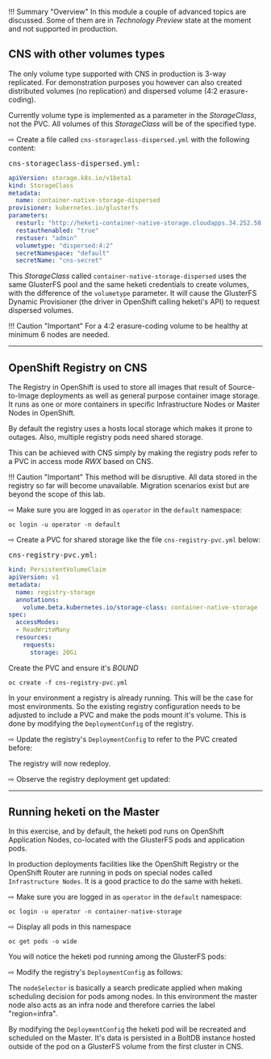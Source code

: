 !!! Summary "Overview"
    In this module a couple of advanced topics are discussed. Some of them are in *Technology Preview* state at the moment and not supported in production.

CNS with other volumes types
----------------------------

The only volume type supported with CNS in production is 3-way replicated.
For demonstration purposes you however can also created distributed volumes (no replication) and dispersed volume (4:2 erasure-coding).

Currently volume type is implemented as a parameter in the *StorageClass*, not the PVC. All volumes of this *StorageClass* will be of the specified type.

&#8680; Create a file called `cns-storageclass-dispersed.yml` with the following content:

<kbd>cns-storageclass-dispersed.yml:</kbd>

```yaml
apiVersion: storage.k8s.io/v1beta1
kind: StorageClass
metadata:
  name: container-native-storage-dispersed
provisioner: kubernetes.io/glusterfs
parameters:
  resturl: "http://heketi-container-native-storage.cloudapps.34.252.58.209.nip.io"
  restauthenabled: "true"
  restuser: "admin"
  volumetype: "dispersed:4:2"
  secretNamespace: "default"
  secretName: "cns-secret"
```

This *StorageClass* called `container-native-storage-dispersed` uses the same GlusterFS pool and the same heketi credentials to create volumes, with the difference of the `volumetype` parameter. It will cause the GlusterFS Dynamic Provisioner (the driver in OpenShift calling heketi's API) to request dispersed volumes.

!!! Caution "Important"
    For a 4:2 erasure-coding volume to be healthy at minimum 6 nodes are needed.

---

OpenShift Registry on CNS
-------------------------

The Registry in OpenShift is used to store all images that result of Source-to-Image deployments as well as general purpose container image storage.
It runs as one or more containers in specific Infrastructure Nodes or Master Nodes in OpenShift.

By default the registry uses a hosts local storage which makes it prone to outages. Also, multiple registry pods need shared storage.

This can be achieved with CNS simply by making the registry pods refer to a PVC in access mode *RWX* based on CNS.

!!! Caution "Important"
    This method will be disruptive. All data stored in the registry so far will become unavailable.
    Migration scenarios exist but are beyond the scope of this lab.

&#8680; Make sure you are logged in as `operator` in the `default` namespace:

    oc login -u operator -n default

&#8680; Create a PVC for shared storage like the file `cns-registry-pvc.yml` below:

<kbd>cns-registry-pvc.yml:</kbd>
```yaml
kind: PersistentVolumeClaim
apiVersion: v1
metadata:
  name: registry-storage
  annotations:
    volume.beta.kubernetes.io/storage-class: container-native-storage
spec:
  accessModes:
  - ReadWriteMany
  resources:
    requests:
      storage: 20Gi
```

Create the PVC and ensure it's *BOUND*

    oc create -f cns-registry-pvc.yml

In your environment a registry is already running. This will be the case for most environments. So the existing registry configuration needs to be adjusted to include a PVC and make the pods mount it's volume.
This is done by modifying the `DeploymentConfig` of the registry.

&#8680; Update the registry's `DeploymentConfig` to refer to the PVC created before:



The registry will now redeploy.

&#8680; Observe the registry deployment get updated:





---

Running heketi on the Master
----------------------------

In this exercise, and by default, the heketi pod runs on OpenShift Application Nodes, co-located with the GlusterFS pods and application pods.

In production deployments facilities like the OpenShift Registry or the OpenShift Router are running in pods on special nodes called `Infrastructure Nodes`. It is a good practice to do the same with heketi.

&#8680; Make sure you are logged in as `operator` in the `default` namespace:

    oc login -u operator -n container-native-storage

&#8680; Display all pods in this namespace

    oc get pods -o wide

You will notice the heketi pod running among the GlusterFS pods:

&#8680; Modify the registry's `DeploymentConfig` as follows:


The `nodeSelector` is basically a search predicate applied when making scheduling decision for pods among nodes.
In this environment the master node also acts as an infra node and therefore carries the label "region=infra".

By modifying the `DeploymentConfig` the heketi pod will be recreated and scheduled on the Master. It's data is persisted in a BoltDB instance hosted outside of the pod on a GlusterFS volume from the first cluster in CNS.
